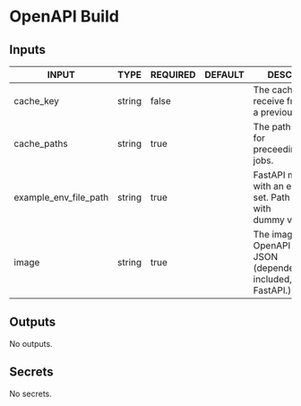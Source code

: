 # OpenAPI Build

## Inputs

<!-- AUTO-DOC-INPUT:START - Do not remove or modify this section -->

| INPUT                 | TYPE   | REQUIRED | DEFAULT | DESCRIPTION                                                                         |
| --------------------- | ------ | -------- | ------- | ----------------------------------------------------------------------------------- |
| cache_key             | string | false    |         | The cache key to receive from <br>a previous job.                                   |
| cache_paths           | string | true     |         | The paths to cache for preceeding/following <br>jobs.                               |
| example_env_file_path | string | true     |         | FastAPI must start with an environment <br>set. Path to a .env with <br>dummy vars. |
| image                 | string | true     |         | The image to build to OpenAPI <br>JSON (dependencies included, i.e. FastAPI.).      |

<!-- AUTO-DOC-INPUT:END -->

## Outputs

<!-- AUTO-DOC-OUTPUT:START - Do not remove or modify this section -->

No outputs.

<!-- AUTO-DOC-OUTPUT:END -->

## Secrets

<!-- AUTO-DOC-SECRETS:START - Do not remove or modify this section -->

No secrets.

<!-- AUTO-DOC-SECRETS:END -->
